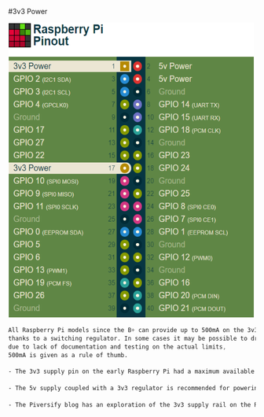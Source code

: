 #3v3 Power

<img src = "https://github.com/Sandeep-BlackHat/RaspberryPi_World/blob/main/src/img/3v3.png" width="500" height="600"/>

```css
All Raspberry Pi models since the B+ can provide up to 500mA on the 3v3 pins,
thanks to a switching regulator. In some cases it may be possible to draw more but,
due to lack of documentation and testing on the actual limits,
500mA is given as a rule of thumb.

- The 3v3 supply pin on the early Raspberry Pi had a maximum available current of only 50mA.

- The 5v supply coupled with a 3v3 regulator is recommended for powering 3.3v projects.

- The Piversify blog has an exploration of the 3v3 supply rail on the Raspberry Pi B+
```
